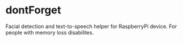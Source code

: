 # dontForget
Facial detection and text-to-speech helper for RaspberryPi device. For people with memory loss disabilites.
